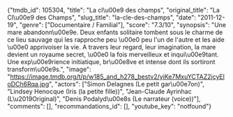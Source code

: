 {"tmdb_id": 105304, "title": "La cl\u00e9 des champs", "original_title": "La Cl\u00e9 des Champs", "slug_title": "la-cle-des-champs", "date": "2011-12-19", "genre": ["Documentaire / Familial"], "score": "7.3/10", "synopsis": "Une mare abandonn\u00e9e. Deux enfants solitaire tombent sous le charme de ce lieu sauvage qui les rapproche peu \u00e0 peu l'un de l'autre et les aide \u00e0 apprivoiser la vie. A travers leur regard, leur imagination, la mare devient un royaume secret, \u00e0 la fois merveilleux et inqui\u00e9tant. Une exp\u00e9rience initiatique, br\u00e8ve et intense dont ils sortiront transform\u00e9s.", "image": "https://image.tmdb.org/t/p/w185_and_h278_bestv2/yiKe7MxuYCTAZ2jcyEloDCh6Rqa.jpg", "actors": ["Simon Delagnes (Le petit gar\u00e7on)", "Lindsey Henocque (Iris (la petite fille))", "Jean-Claude Ayrinhac (L\u2019Original)", "Denis Podalyd\u00e8s (Le narrateur (voice))"], "comments": [], "recommandations_id": [], "youtube_key": "notfound"}